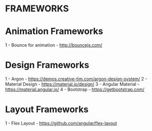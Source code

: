 # FRAMEWORKS

# Animation Frameworks

1 - Bounce for animation - http://bouncejs.com/

# Design Frameworks

1 - Argon - https://demos.creative-tim.com/argon-design-system/
2 - Material Design - https://material.io/design/
3 - Angular Material - https://material.angular.io/
4 - Bootstrap - https://getbootstrap.com/

# Layout Frameworks

1 - Flex Layout - https://github.com/angular/flex-layout
